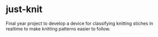 # just-knit
Final year project to develop a device for classifying knitting stiches in realtime to make knitting patterns easier to follow.
